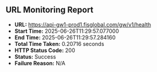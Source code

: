 ## URL Monitoring Report

- **URL:** https://api-gw1-prod1.fisglobal.com/gw/v1/health
- **Start Time:** 2025-06-26T11:29:57.077000
- **End Time:** 2025-06-26T11:29:57.284160
- **Total Time Taken:** 0.20716 seconds
- **HTTP Status Code:** 200
- **Status:** Success
- **Failure Reason:** N/A
